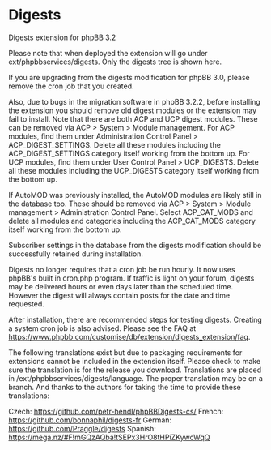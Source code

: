 # Digests
Digests extension for phpBB 3.2

Please note that when deployed the extension will go under ext/phpbbservices/digests. Only the digests tree is shown here.

If you are upgrading from the digests modification for phpBB 3.0, please remove the cron job that you created. 

Also, due to bugs in the migration software in phpBB 3.2.2, before installing the extension you should remove old digest modules or the extension may fail to install. Note that there are both ACP and UCP digest modules. These can be removed via ACP > System > Module management. For ACP modules, find them under Administration Control Panel > ACP_DIGEST_SETTINGS. Delete all these modules including the ACP_DIGEST_SETTINGS category itself working from the bottom up. For UCP modules, find them under User Control Panel > UCP_DIGESTS. Delete all these modules including the UCP_DIGESTS category itself working from the bottom up.

If AutoMOD was previously installed, the AutoMOD modules are likely still in the database too. These should be removed via ACP > System > Module management > Administration Control Panel. Select ACP_CAT_MODS and delete all modules and categories including the ACP_CAT_MODS category itself working from the bottom up.

Subscriber settings in the database from the digests modification should be successfully retained during installation.

Digests no longer requires that a cron job be run hourly. It now uses phpBB's built in cron.php program. If traffic is light on your forum, digests may be delivered hours or even days later than the scheduled time. However the digest will always contain posts for the date and time requested.

After installation, there are recommended steps for testing digests. Creating a system cron job is also advised. Please see the FAQ at https://www.phpbb.com/customise/db/extension/digests_extension/faq.

The following translations exist but due to packaging requirements for extensions cannot be included in the extension itself. Please check to make sure the translation is for the release you download. Translations are placed in /ext/phpbbservices/digests/language. The proper translation may be on a branch. And thanks to the authors for taking the time to provide these translations:

Czech: https://github.com/petr-hendl/phpBBDigests-cs/
French: https://github.com/bonnaphil/digests-fr
German: https://github.com/Praggle/digests
Spanish: https://mega.nz/#F!mGQzAQba!tSEPx3HrO8tHPiZKywcWqQ